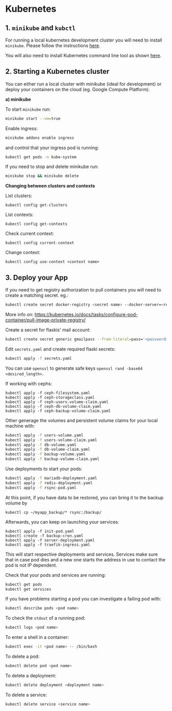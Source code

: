 # Kubernetes

## 1. `minikube` and `kubctl`

For running a local kubernetes development cluster you will need to install `minikube`. Please follow the instructions [here](https://kubernetes.io/docs/tasks/tools/install-minikube/).

You will also need to install Kubernetes command line tool as shown [here](https://kubernetes.io/docs/tasks/tools/install-kubectl/).

## 2. Starting a Kubernetes cluster

You can either run a local cluster with minikube (ideal for development) or deploy your containers on the cloud (eg. Google Compute Platform).

**a) minikube**

To start `minikube` run:
```bash
minikube start --vm=true
```
Enable ingress:
```bash
minikube addons enable ingress
```
and control that your ingress pod is running:
```bash
kubectl get pods -n kube-system
```
If you need to stop and delete minikube run:
```bash
minikube stop && minikube delete
```

**Changing between clusters and contexts**

List clusters:
```
kubectl config get-clusters
```

List contexts:
```
kubectl config get-contexts
```

Check current context:
```
kubectl config current-context
```

Change context:
```
kubectl config use-context <context name>
```

## 3. Deploy your App

If you need to get registry authorization to pull containers you will need to create a matching secret. eg.:
```bash
kubectl create secret docker-registry <secret name> --docker-server=<registry address> --docker-username=<registry user name> --docker-password=<registry password> --docker-email=<your associated email>
```
More info on: https://kubernetes.io/docs/tasks/configure-pod-container/pull-image-private-registry/

Create a secret for flaskis' mail account:
```bash
kubectl create secret generic gmailpass --from-literal=pass='<password>'
```
Edit `secrets.yaml` and create required flaski secrets:
```bash
kubectl apply -f secrets.yaml
```
You can use `openssl` to generate safe keys `openssl rand -base64 <desired_length>`.

If working with cephs:
```
kubectl apply -f ceph-filesystem.yaml
kubectl apply -f ceph-storageclass.yaml
kubectl apply -f ceph-users-volume-claim.yaml
kubectl apply -f ceph-db-volume-claim.yaml
kubectl apply -f ceph-backup-volume-claim.yaml
```
Other generage the volumes and persistent volume claims for your local machine with:
```bash
kubectl apply -f users-volume.yaml
kubectl apply -f users-volume-claim.yaml
kubectl apply -f db-volume.yaml
kubectl apply -f db-volume-claim.yaml
kubectl apply -f backup-volume.yaml
kubectl apply -f backup-volume-claim.yaml
```
Use deployments to start your pods:
```bash
kubectl apply -f mariadb-deployment.yaml
kubectl apply -f redis-deployment.yaml
kubectl apply -f rsync-pod.yaml
```
At this point, if you have data to be restored, you can bring it
to the backup volume by 
```
kubectl cp ~/myapp_backup/* rsync:/backup/
```
Afterwards, you can keep on launching your services:
```
kubectl apply -f init-pod.yaml
kubectl create -f backup-cron.yaml
kubectl apply -f server-deployment.yaml
kubectl apply -f traefik-ingress.yaml
```
This will start respective deployments and services. Services make sure that in case pod dies and a new one starts the address in use to contact the pod is not IP dependent.

Check that your pods and services are running:
```bash
kubectl get pods
kubectl get services
```
If you have problems starting a pod you can investigate a failing pod with:
```bash
kubectl describe pods <pod name>
```
To check the `stdout` of a running pod:
```bash
kubectl logs <pod name>
```
To enter a shell in a container:
```bash
kubectl exec -it <pod name> -- /bin/bash
```
To delete a pod:
```bash
kubectl delete pod <pod name>
```
To delete a deployment:
```bash
kubectl delete deployment <deployment name>
```
To delete a service:
```bash
kubectl delete service <service name>
```